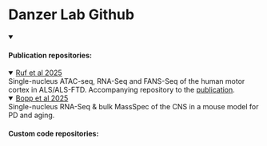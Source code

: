 # Danzer Lab Github

<details open>
 <summary>
  <h4>Publication repositories:</h4>
 </summary>
 
<details open>
<summary><a href="https://github.com/DanzerLab/ALS_Brain_Multiome" title="Github repository" >Ruf et al 2025</a></summary>
Single-nucleus ATAC-seq, RNA-Seq and FANS-Seq of the human motor cortex in ALS/ALS-FTD. Accompanying repository to the <a href="https://pubmed.ncbi.nlm.nih.gov/" title="Publication on PubMed">publication</a>. 
</details> 

<details open>
 <summary>
 <a href="https://github.com/DanzerLab/snRNA_PDMouseModel_Age" title = "Github repository">Bopp et al 2025</a>
 </summary> 
 Single-nucleus RNA-Seq & bulk MassSpec of the CNS in a mouse model for PD and aging. 
</details>

#### Custom code repositories: 
